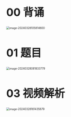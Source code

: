 # 00 背诵

<img src="https://cvp.oss-cn-shanghai.aliyuncs.com/picgo/202403281058746.png" alt="image-20240328105814600" style="zoom:50%;" />



# 01 题目

<img src="https://cvp.oss-cn-shanghai.aliyuncs.com/picgo/202403280818855.png" alt="image-20240328081833779" style="zoom:50%;" />



# 03 视频解析

<img src="https://cvp.oss-cn-shanghai.aliyuncs.com/picgo/202403281614215.png" alt="image-20240328161435879" style="zoom: 50%;" />
